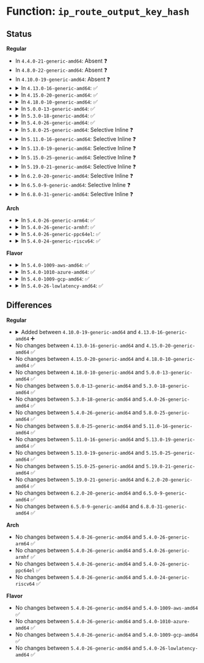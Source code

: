 # Function: <code>ip_route_output_key_hash</code>

## Status
<b>Regular</b>
<ul>
<li>
In <code>4.4.0-21-generic-amd64</code>: Absent ❓
</li>
<li>
In <code>4.8.0-22-generic-amd64</code>: Absent ❓
</li>
<li>
In <code>4.10.0-19-generic-amd64</code>: Absent ❓
</li>
<li>
<details>
<summary>In <code>4.13.0-16-generic-amd64</code>: ✅</summary>

```c
struct rtable * ip_route_output_key_hash(struct net * net, struct flowi4 * fl4, const struct sk_buff * skb)
```

```json
{
  "name": "ip_route_output_key_hash",
  "collision_type": "Unique Global",
  "inline_type": "No",
  "funcs": [
    {
      "addr": 18446744071587310800,
      "name": "ip_route_output_key_hash",
      "external": true,
      "loc": "net/ipv4/route.c:2272",
      "file": "net/ipv4/route.c",
      "inline": "seen, unknown",
      "caller_inline": [],
      "caller_func": [
        "net/ipv4/route.c:ip_route_output_flow",
        "net/ipv4/route.c:ipv4_sk_redirect",
        "net/ipv4/route.c:ipv4_redirect",
        "net/ipv4/route.c:ipv4_update_pmtu",
        "net/ipv4/tcp_ipv4.c:tcp_v4_connect",
        "net/ipv4/datagram.c:__ip4_datagram_connect"
      ]
    }
  ],
  "symbols": [
    {
      "addr": 18446744071587310800,
      "name": "ip_route_output_key_hash",
      "section": ".text",
      "bind": "STB_GLOBAL",
      "size": 115
    }
  ]
}
```
</details>
</li>
<li>
<details>
<summary>In <code>4.15.0-20-generic-amd64</code>: ✅</summary>

```c
struct rtable * ip_route_output_key_hash(struct net * net, struct flowi4 * fl4, const struct sk_buff * skb)
```

```json
{
  "name": "ip_route_output_key_hash",
  "collision_type": "Unique Global",
  "inline_type": "No",
  "funcs": [
    {
      "addr": 18446744071587832592,
      "name": "ip_route_output_key_hash",
      "external": true,
      "loc": "net/ipv4/route.c:2287",
      "file": "net/ipv4/route.c",
      "inline": "seen, unknown",
      "caller_inline": [],
      "caller_func": [
        "net/ipv4/route.c:ip_route_output_flow",
        "net/ipv4/route.c:ipv4_sk_redirect",
        "net/ipv4/route.c:ipv4_redirect",
        "net/ipv4/route.c:ipv4_update_pmtu",
        "net/ipv4/tcp_ipv4.c:tcp_v4_connect",
        "net/ipv4/datagram.c:__ip4_datagram_connect"
      ]
    }
  ],
  "symbols": [
    {
      "addr": 18446744071587832592,
      "name": "ip_route_output_key_hash",
      "section": ".text",
      "bind": "STB_GLOBAL",
      "size": 115
    }
  ]
}
```
</details>
</li>
<li>
<details>
<summary>In <code>4.18.0-10-generic-amd64</code>: ✅</summary>

```c
struct rtable * ip_route_output_key_hash(struct net * net, struct flowi4 * fl4, const struct sk_buff * skb)
```

```json
{
  "name": "ip_route_output_key_hash",
  "collision_type": "Unique Global",
  "inline_type": "No",
  "funcs": [
    {
      "addr": 18446744071588176608,
      "name": "ip_route_output_key_hash",
      "external": true,
      "loc": "net/ipv4/route.c:2309",
      "file": "net/ipv4/route.c",
      "inline": "seen, unknown",
      "caller_inline": [],
      "caller_func": [
        "net/ipv4/route.c:ip_route_output_flow",
        "net/ipv4/route.c:ipv4_sk_redirect",
        "net/ipv4/route.c:ipv4_redirect",
        "net/ipv4/route.c:ipv4_update_pmtu",
        "net/ipv4/tcp_ipv4.c:tcp_v4_connect",
        "net/ipv4/datagram.c:__ip4_datagram_connect"
      ]
    }
  ],
  "symbols": [
    {
      "addr": 18446744071588176608,
      "name": "ip_route_output_key_hash",
      "section": ".text",
      "bind": "STB_GLOBAL",
      "size": 132
    }
  ]
}
```
</details>
</li>
<li>
<details>
<summary>In <code>5.0.0-13-generic-amd64</code>: ✅</summary>

```c
struct rtable * ip_route_output_key_hash(struct net * net, struct flowi4 * fl4, const struct sk_buff * skb)
```

```json
{
  "name": "ip_route_output_key_hash",
  "collision_type": "Unique Global",
  "inline_type": "No",
  "funcs": [
    {
      "addr": 18446744071588360704,
      "name": "ip_route_output_key_hash",
      "external": true,
      "loc": "net/ipv4/route.c:2311",
      "file": "net/ipv4/route.c",
      "inline": "seen, unknown",
      "caller_inline": [],
      "caller_func": [
        "net/ipv4/route.c:ip_route_output_flow",
        "net/ipv4/route.c:ipv4_sk_redirect",
        "net/ipv4/route.c:ipv4_redirect",
        "net/ipv4/route.c:ipv4_sk_update_pmtu",
        "net/ipv4/route.c:ipv4_update_pmtu",
        "net/ipv4/tcp_ipv4.c:tcp_v4_connect",
        "net/ipv4/datagram.c:__ip4_datagram_connect"
      ]
    }
  ],
  "symbols": [
    {
      "addr": 18446744071588360704,
      "name": "ip_route_output_key_hash",
      "section": ".text",
      "bind": "STB_GLOBAL",
      "size": 135
    }
  ]
}
```
</details>
</li>
<li>
<details>
<summary>In <code>5.3.0-18-generic-amd64</code>: ✅</summary>

```c
struct rtable * ip_route_output_key_hash(struct net * net, struct flowi4 * fl4, const struct sk_buff * skb)
```

```json
{
  "name": "ip_route_output_key_hash",
  "collision_type": "Unique Global",
  "inline_type": "No",
  "funcs": [
    {
      "addr": 18446744071588763536,
      "name": "ip_route_output_key_hash",
      "external": true,
      "loc": "net/ipv4/route.c:2438",
      "file": "net/ipv4/route.c",
      "inline": "seen, unknown",
      "caller_inline": [],
      "caller_func": [
        "net/ipv4/route.c:ip_route_output_flow",
        "net/ipv4/route.c:ipv4_sk_redirect",
        "net/ipv4/route.c:ipv4_redirect",
        "net/ipv4/route.c:ipv4_update_pmtu",
        "net/ipv4/tcp_ipv4.c:tcp_v4_connect",
        "net/ipv4/datagram.c:__ip4_datagram_connect"
      ]
    }
  ],
  "symbols": [
    {
      "addr": 18446744071588763536,
      "name": "ip_route_output_key_hash",
      "section": ".text",
      "bind": "STB_GLOBAL",
      "size": 120
    }
  ]
}
```
</details>
</li>
<li>
<details>
<summary>In <code>5.4.0-26-generic-amd64</code>: ✅</summary>

```c
struct rtable * ip_route_output_key_hash(struct net * net, struct flowi4 * fl4, const struct sk_buff * skb)
```

```json
{
  "name": "ip_route_output_key_hash",
  "collision_type": "Unique Global",
  "inline_type": "No",
  "funcs": [
    {
      "addr": 18446744071588987296,
      "name": "ip_route_output_key_hash",
      "external": true,
      "loc": "net/ipv4/route.c:2442",
      "file": "net/ipv4/route.c",
      "inline": "seen, unknown",
      "caller_inline": [],
      "caller_func": [
        "net/ipv4/route.c:ip_route_output_flow",
        "net/ipv4/route.c:ipv4_sk_redirect",
        "net/ipv4/route.c:ipv4_redirect",
        "net/ipv4/route.c:ipv4_update_pmtu",
        "net/ipv4/tcp_ipv4.c:tcp_v4_connect",
        "net/ipv4/datagram.c:__ip4_datagram_connect"
      ]
    }
  ],
  "symbols": [
    {
      "addr": 18446744071588987296,
      "name": "ip_route_output_key_hash",
      "section": ".text",
      "bind": "STB_GLOBAL",
      "size": 120
    }
  ]
}
```
</details>
</li>
<li>
<details>
<summary>In <code>5.8.0-25-generic-amd64</code>: Selective Inline ❓</summary>

```c
struct rtable * ip_route_output_key_hash(struct net * net, struct flowi4 * fl4, const struct sk_buff * skb)
```

```json
{
  "name": "ip_route_output_key_hash",
  "collision_type": "Unique Global",
  "inline_type": "Selective",
  "funcs": [
    {
      "addr": 18446744071589947947,
      "name": "ip_route_output_key_hash",
      "external": true,
      "loc": "net/ipv4/route.c:2483",
      "file": "net/ipv4/route.c",
      "inline": "not declared, inlined",
      "caller_inline": [
        "net/ipv4/route.c:ip_route_output_flow"
      ],
      "caller_func": [
        "net/ipv4/route.c:ipv4_sk_redirect",
        "net/ipv4/route.c:ipv4_redirect",
        "net/ipv4/route.c:__ipv4_sk_update_pmtu",
        "net/ipv4/route.c:ipv4_update_pmtu",
        "net/ipv4/tcp_ipv4.c:tcp_v4_connect",
        "net/ipv4/datagram.c:__ip4_datagram_connect",
        "net/ipv4/af_inet.c:inet_sk_reselect_saddr",
        "net/ipv4/xfrm4_policy.c:xfrm4_dst_lookup"
      ]
    }
  ],
  "symbols": [
    {
      "addr": 18446744071589945248,
      "name": "ip_route_output_key_hash",
      "section": ".text",
      "bind": "STB_GLOBAL",
      "size": 120
    }
  ]
}
```
</details>
</li>
<li>
<details>
<summary>In <code>5.11.0-16-generic-amd64</code>: Selective Inline ❓</summary>

```c
struct rtable * ip_route_output_key_hash(struct net * net, struct flowi4 * fl4, const struct sk_buff * skb)
```

```json
{
  "name": "ip_route_output_key_hash",
  "collision_type": "Unique Global",
  "inline_type": "Selective",
  "funcs": [
    {
      "addr": 18446744071589989085,
      "name": "ip_route_output_key_hash",
      "external": true,
      "loc": "net/ipv4/route.c:2489",
      "file": "net/ipv4/route.c",
      "inline": "not declared, inlined",
      "caller_inline": [
        "net/ipv4/route.c:ip_route_output_flow"
      ],
      "caller_func": [
        "net/ipv4/route.c:ipv4_sk_redirect",
        "net/ipv4/route.c:ipv4_redirect",
        "net/ipv4/route.c:__ipv4_sk_update_pmtu",
        "net/ipv4/route.c:ipv4_update_pmtu",
        "net/ipv4/tcp_ipv4.c:tcp_v4_connect",
        "net/ipv4/datagram.c:__ip4_datagram_connect",
        "net/ipv4/af_inet.c:inet_sk_reselect_saddr",
        "net/ipv4/xfrm4_policy.c:__xfrm4_dst_lookup"
      ]
    }
  ],
  "symbols": [
    {
      "addr": 18446744071589986352,
      "name": "ip_route_output_key_hash",
      "section": ".text",
      "bind": "STB_GLOBAL",
      "size": 137
    }
  ]
}
```
</details>
</li>
<li>
<details>
<summary>In <code>5.13.0-19-generic-amd64</code>: Selective Inline ❓</summary>

```c
struct rtable * ip_route_output_key_hash(struct net * net, struct flowi4 * fl4, const struct sk_buff * skb)
```

```json
{
  "name": "ip_route_output_key_hash",
  "collision_type": "Unique Global",
  "inline_type": "Selective",
  "funcs": [
    {
      "addr": 18446744071589902861,
      "name": "ip_route_output_key_hash",
      "external": true,
      "loc": "net/ipv4/route.c:2490",
      "file": "net/ipv4/route.c",
      "inline": "not declared, inlined",
      "caller_inline": [
        "net/ipv4/route.c:ip_route_output_flow"
      ],
      "caller_func": [
        "net/ipv4/route.c:ipv4_sk_redirect",
        "net/ipv4/route.c:ipv4_redirect",
        "net/ipv4/route.c:__ipv4_sk_update_pmtu",
        "net/ipv4/route.c:ipv4_update_pmtu",
        "net/ipv4/tcp_ipv4.c:tcp_v4_connect",
        "net/ipv4/datagram.c:__ip4_datagram_connect",
        "net/ipv4/xfrm4_policy.c:__xfrm4_dst_lookup"
      ]
    }
  ],
  "symbols": [
    {
      "addr": 18446744071589900144,
      "name": "ip_route_output_key_hash",
      "section": ".text",
      "bind": "STB_GLOBAL",
      "size": 137
    }
  ]
}
```
</details>
</li>
<li>
<details>
<summary>In <code>5.15.0-25-generic-amd64</code>: Selective Inline ❓</summary>

```c
struct rtable * ip_route_output_key_hash(struct net * net, struct flowi4 * fl4, const struct sk_buff * skb)
```

```json
{
  "name": "ip_route_output_key_hash",
  "collision_type": "Unique Global",
  "inline_type": "Selective",
  "funcs": [
    {
      "addr": 18446744071590668701,
      "name": "ip_route_output_key_hash",
      "external": true,
      "loc": "net/ipv4/route.c:2609",
      "file": "net/ipv4/route.c",
      "inline": "not declared, inlined",
      "caller_inline": [
        "net/ipv4/route.c:ip_route_output_flow"
      ],
      "caller_func": [
        "net/ipv4/route.c:ipv4_sk_redirect",
        "net/ipv4/route.c:ipv4_redirect",
        "net/ipv4/route.c:__ipv4_sk_update_pmtu",
        "net/ipv4/route.c:ipv4_update_pmtu",
        "net/ipv4/tcp_ipv4.c:tcp_v4_connect",
        "net/ipv4/datagram.c:__ip4_datagram_connect",
        "net/ipv4/xfrm4_policy.c:__xfrm4_dst_lookup"
      ]
    }
  ],
  "symbols": [
    {
      "addr": 18446744071590665904,
      "name": "ip_route_output_key_hash",
      "section": ".text",
      "bind": "STB_GLOBAL",
      "size": 137
    }
  ]
}
```
</details>
</li>
<li>
<details>
<summary>In <code>5.19.0-21-generic-amd64</code>: Selective Inline ❓</summary>

```c
struct rtable * ip_route_output_key_hash(struct net * net, struct flowi4 * fl4, const struct sk_buff * skb)
```

```json
{
  "name": "ip_route_output_key_hash",
  "collision_type": "Unique Global",
  "inline_type": "Selective",
  "funcs": [
    {
      "addr": 18446744071592294920,
      "name": "ip_route_output_key_hash",
      "external": true,
      "loc": "net/ipv4/route.c:2637",
      "file": "net/ipv4/route.c",
      "inline": "not declared, inlined",
      "caller_inline": [
        "net/ipv4/route.c:ip_route_output_flow"
      ],
      "caller_func": [
        "net/ipv4/route.c:ipv4_sk_redirect",
        "net/ipv4/route.c:ipv4_redirect",
        "net/ipv4/route.c:__ipv4_sk_update_pmtu",
        "net/ipv4/route.c:ipv4_update_pmtu",
        "net/ipv4/tcp_ipv4.c:tcp_v4_connect",
        "net/ipv4/datagram.c:__ip4_datagram_connect",
        "net/ipv4/xfrm4_policy.c:__xfrm4_dst_lookup"
      ]
    }
  ],
  "symbols": [
    {
      "addr": 18446744071592291408,
      "name": "ip_route_output_key_hash",
      "section": ".text",
      "bind": "STB_GLOBAL",
      "size": 164
    }
  ]
}
```
</details>
</li>
<li>
<details>
<summary>In <code>6.2.0-20-generic-amd64</code>: Selective Inline ❓</summary>

```c
struct rtable * ip_route_output_key_hash(struct net * net, struct flowi4 * fl4, const struct sk_buff * skb)
```

```json
{
  "name": "ip_route_output_key_hash",
  "collision_type": "Unique Global",
  "inline_type": "Selective",
  "funcs": [
    {
      "addr": 18446744071594130472,
      "name": "ip_route_output_key_hash",
      "external": true,
      "loc": "net/ipv4/route.c:2628",
      "file": "net/ipv4/route.c",
      "inline": "not declared, inlined",
      "caller_inline": [
        "net/ipv4/route.c:ip_route_output_flow"
      ],
      "caller_func": [
        "net/ipv4/route.c:ipv4_sk_redirect",
        "net/ipv4/route.c:ipv4_redirect",
        "net/ipv4/route.c:__ipv4_sk_update_pmtu",
        "net/ipv4/route.c:ipv4_update_pmtu",
        "net/ipv4/tcp_ipv4.c:tcp_v4_connect",
        "net/ipv4/datagram.c:__ip4_datagram_connect",
        "net/ipv4/xfrm4_policy.c:xfrm4_dst_lookup"
      ]
    }
  ],
  "symbols": [
    {
      "addr": 18446744071594127152,
      "name": "ip_route_output_key_hash",
      "section": ".text",
      "bind": "STB_GLOBAL",
      "size": 164
    }
  ]
}
```
</details>
</li>
<li>
<details>
<summary>In <code>6.5.0-9-generic-amd64</code>: Selective Inline ❓</summary>

```c
struct rtable * ip_route_output_key_hash(struct net * net, struct flowi4 * fl4, const struct sk_buff * skb)
```

```json
{
  "name": "ip_route_output_key_hash",
  "collision_type": "Unique Global",
  "inline_type": "Selective",
  "funcs": [
    {
      "addr": 18446744071594517464,
      "name": "ip_route_output_key_hash",
      "external": true,
      "loc": "net/ipv4/route.c:2626",
      "file": "net/ipv4/route.c",
      "inline": "not declared, inlined",
      "caller_inline": [
        "net/ipv4/route.c:ip_route_output_flow"
      ],
      "caller_func": [
        "net/ipv4/route.c:ipv4_sk_redirect",
        "net/ipv4/route.c:ipv4_redirect",
        "net/ipv4/route.c:__ipv4_sk_update_pmtu",
        "net/ipv4/route.c:ipv4_update_pmtu",
        "net/ipv4/tcp_ipv4.c:tcp_v4_connect",
        "net/ipv4/datagram.c:__ip4_datagram_connect",
        "net/ipv4/xfrm4_policy.c:__xfrm4_dst_lookup"
      ]
    }
  ],
  "symbols": [
    {
      "addr": 18446744071594514128,
      "name": "ip_route_output_key_hash",
      "section": ".text",
      "bind": "STB_GLOBAL",
      "size": 164
    }
  ]
}
```
</details>
</li>
<li>
<details>
<summary>In <code>6.8.0-31-generic-amd64</code>: Selective Inline ❓</summary>

```c
struct rtable * ip_route_output_key_hash(struct net * net, struct flowi4 * fl4, const struct sk_buff * skb)
```

```json
{
  "name": "ip_route_output_key_hash",
  "collision_type": "Unique Global",
  "inline_type": "Selective",
  "funcs": [
    {
      "addr": 18446744071595320632,
      "name": "ip_route_output_key_hash",
      "external": true,
      "loc": "net/ipv4/route.c:2629",
      "file": "net/ipv4/route.c",
      "inline": "not declared, inlined",
      "caller_inline": [
        "net/ipv4/route.c:ip_route_output_flow"
      ],
      "caller_func": [
        "net/ipv4/route.c:ipv4_sk_redirect",
        "net/ipv4/route.c:ipv4_redirect",
        "net/ipv4/route.c:__ipv4_sk_update_pmtu",
        "net/ipv4/route.c:ipv4_update_pmtu",
        "net/ipv4/tcp_ipv4.c:tcp_v4_connect",
        "net/ipv4/datagram.c:__ip4_datagram_connect",
        "net/ipv4/xfrm4_policy.c:__xfrm4_dst_lookup"
      ]
    }
  ],
  "symbols": [
    {
      "addr": 18446744071595317280,
      "name": "ip_route_output_key_hash",
      "section": ".text",
      "bind": "STB_GLOBAL",
      "size": 164
    }
  ]
}
```
</details>
</li>
</ul>
<b>Arch</b>
<ul>
<li>
<details>
<summary>In <code>5.4.0-26-generic-arm64</code>: ✅</summary>

```c
struct rtable * ip_route_output_key_hash(struct net * net, struct flowi4 * fl4, const struct sk_buff * skb)
```

```json
{
  "name": "ip_route_output_key_hash",
  "collision_type": "Unique Global",
  "inline_type": "No",
  "funcs": [
    {
      "addr": 18446603336502592056,
      "name": "ip_route_output_key_hash",
      "external": true,
      "loc": "net/ipv4/route.c:2442",
      "file": "net/ipv4/route.c",
      "inline": "seen, unknown",
      "caller_inline": [],
      "caller_func": [
        "net/ipv4/route.c:ip_route_output_flow",
        "net/ipv4/route.c:ipv4_sk_redirect",
        "net/ipv4/route.c:ipv4_redirect",
        "net/ipv4/route.c:ipv4_update_pmtu",
        "net/ipv4/tcp_ipv4.c:tcp_v4_connect",
        "net/ipv4/datagram.c:__ip4_datagram_connect"
      ]
    }
  ],
  "symbols": [
    {
      "addr": 18446603336502592056,
      "name": "ip_route_output_key_hash",
      "section": ".text",
      "bind": "STB_GLOBAL",
      "size": 160
    }
  ]
}
```
</details>
</li>
<li>
<details>
<summary>In <code>5.4.0-26-generic-armhf</code>: ✅</summary>

```c
struct rtable * ip_route_output_key_hash(struct net * net, struct flowi4 * fl4, const struct sk_buff * skb)
```

```json
{
  "name": "ip_route_output_key_hash",
  "collision_type": "Unique Global",
  "inline_type": "No",
  "funcs": [
    {
      "addr": 3235297628,
      "name": "ip_route_output_key_hash",
      "external": true,
      "loc": "net/ipv4/route.c:2442",
      "file": "net/ipv4/route.c",
      "inline": "seen, unknown",
      "caller_inline": [],
      "caller_func": [
        "net/ipv4/route.c:ip_route_output_flow",
        "net/ipv4/route.c:ipv4_sk_redirect",
        "net/ipv4/route.c:ipv4_redirect",
        "net/ipv4/route.c:__ipv4_sk_update_pmtu",
        "net/ipv4/route.c:ipv4_update_pmtu",
        "net/ipv4/tcp_ipv4.c:tcp_v4_connect",
        "net/ipv4/datagram.c:__ip4_datagram_connect",
        "net/ipv4/xfrm4_policy.c:__xfrm4_dst_lookup"
      ]
    }
  ],
  "symbols": [
    {
      "addr": 3235297628,
      "name": "ip_route_output_key_hash",
      "section": ".text",
      "bind": "STB_GLOBAL",
      "size": 156
    }
  ]
}
```
</details>
</li>
<li>
<details>
<summary>In <code>5.4.0-26-generic-ppc64el</code>: ✅</summary>

```c
struct rtable * ip_route_output_key_hash(struct net * net, struct flowi4 * fl4, const struct sk_buff * skb)
```

```json
{
  "name": "ip_route_output_key_hash",
  "collision_type": "Unique Global",
  "inline_type": "No",
  "funcs": [
    {
      "addr": 13835058055296181744,
      "name": "ip_route_output_key_hash",
      "external": true,
      "loc": "net/ipv4/route.c:2442",
      "file": "net/ipv4/route.c",
      "inline": "seen, unknown",
      "caller_inline": [],
      "caller_func": [
        "net/ipv4/route.c:ip_route_output_flow",
        "net/ipv4/route.c:ipv4_sk_redirect",
        "net/ipv4/route.c:ipv4_redirect",
        "net/ipv4/route.c:ipv4_update_pmtu",
        "net/ipv4/tcp_ipv4.c:tcp_v4_connect",
        "net/ipv4/datagram.c:__ip4_datagram_connect"
      ]
    }
  ],
  "symbols": [
    {
      "addr": 13835058055296181744,
      "name": "ip_route_output_key_hash",
      "section": ".text",
      "bind": "STB_GLOBAL",
      "size": 160
    }
  ]
}
```
</details>
</li>
<li>
<details>
<summary>In <code>5.4.0-24-generic-riscv64</code>: ✅</summary>

```c
struct rtable * ip_route_output_key_hash(struct net * net, struct flowi4 * fl4, const struct sk_buff * skb)
```

```json
{
  "name": "ip_route_output_key_hash",
  "collision_type": "Unique Global",
  "inline_type": "No",
  "funcs": [
    {
      "addr": 18446743936278745772,
      "name": "ip_route_output_key_hash",
      "external": true,
      "loc": "net/ipv4/route.c:2442",
      "file": "net/ipv4/route.c",
      "inline": "seen, unknown",
      "caller_inline": [],
      "caller_func": [
        "net/ipv4/route.c:ip_route_output_flow",
        "net/ipv4/route.c:ipv4_sk_redirect",
        "net/ipv4/route.c:ipv4_redirect",
        "net/ipv4/route.c:ipv4_update_pmtu",
        "net/ipv4/tcp_ipv4.c:tcp_v4_connect",
        "net/ipv4/datagram.c:__ip4_datagram_connect"
      ]
    }
  ],
  "symbols": [
    {
      "addr": 18446743936278745772,
      "name": "ip_route_output_key_hash",
      "section": ".text",
      "bind": "STB_GLOBAL",
      "size": 114
    }
  ]
}
```
</details>
</li>
</ul>
<b>Flavor</b>
<ul>
<li>
<details>
<summary>In <code>5.4.0-1009-aws-amd64</code>: ✅</summary>

```c
struct rtable * ip_route_output_key_hash(struct net * net, struct flowi4 * fl4, const struct sk_buff * skb)
```

```json
{
  "name": "ip_route_output_key_hash",
  "collision_type": "Unique Global",
  "inline_type": "No",
  "funcs": [
    {
      "addr": 18446744071588593680,
      "name": "ip_route_output_key_hash",
      "external": true,
      "loc": "net/ipv4/route.c:2442",
      "file": "net/ipv4/route.c",
      "inline": "seen, unknown",
      "caller_inline": [],
      "caller_func": [
        "net/ipv4/route.c:ip_route_output_flow",
        "net/ipv4/route.c:ipv4_sk_redirect",
        "net/ipv4/route.c:ipv4_redirect",
        "net/ipv4/route.c:ipv4_update_pmtu",
        "net/ipv4/tcp_ipv4.c:tcp_v4_connect",
        "net/ipv4/datagram.c:__ip4_datagram_connect"
      ]
    }
  ],
  "symbols": [
    {
      "addr": 18446744071588593680,
      "name": "ip_route_output_key_hash",
      "section": ".text",
      "bind": "STB_GLOBAL",
      "size": 120
    }
  ]
}
```
</details>
</li>
<li>
<details>
<summary>In <code>5.4.0-1010-azure-amd64</code>: ✅</summary>

```c
struct rtable * ip_route_output_key_hash(struct net * net, struct flowi4 * fl4, const struct sk_buff * skb)
```

```json
{
  "name": "ip_route_output_key_hash",
  "collision_type": "Unique Global",
  "inline_type": "No",
  "funcs": [
    {
      "addr": 18446744071588305664,
      "name": "ip_route_output_key_hash",
      "external": true,
      "loc": "net/ipv4/route.c:2442",
      "file": "net/ipv4/route.c",
      "inline": "seen, unknown",
      "caller_inline": [],
      "caller_func": [
        "net/ipv4/route.c:ip_route_output_flow",
        "net/ipv4/route.c:ipv4_sk_redirect",
        "net/ipv4/route.c:ipv4_redirect",
        "net/ipv4/route.c:ipv4_update_pmtu",
        "net/ipv4/tcp_ipv4.c:tcp_v4_connect",
        "net/ipv4/datagram.c:__ip4_datagram_connect"
      ]
    }
  ],
  "symbols": [
    {
      "addr": 18446744071588305664,
      "name": "ip_route_output_key_hash",
      "section": ".text",
      "bind": "STB_GLOBAL",
      "size": 120
    }
  ]
}
```
</details>
</li>
<li>
<details>
<summary>In <code>5.4.0-1009-gcp-amd64</code>: ✅</summary>

```c
struct rtable * ip_route_output_key_hash(struct net * net, struct flowi4 * fl4, const struct sk_buff * skb)
```

```json
{
  "name": "ip_route_output_key_hash",
  "collision_type": "Unique Global",
  "inline_type": "No",
  "funcs": [
    {
      "addr": 18446744071589029856,
      "name": "ip_route_output_key_hash",
      "external": true,
      "loc": "net/ipv4/route.c:2442",
      "file": "net/ipv4/route.c",
      "inline": "seen, unknown",
      "caller_inline": [],
      "caller_func": [
        "net/ipv4/route.c:ip_route_output_flow",
        "net/ipv4/route.c:ipv4_sk_redirect",
        "net/ipv4/route.c:ipv4_redirect",
        "net/ipv4/route.c:ipv4_update_pmtu",
        "net/ipv4/tcp_ipv4.c:tcp_v4_connect",
        "net/ipv4/datagram.c:__ip4_datagram_connect"
      ]
    }
  ],
  "symbols": [
    {
      "addr": 18446744071589029856,
      "name": "ip_route_output_key_hash",
      "section": ".text",
      "bind": "STB_GLOBAL",
      "size": 120
    }
  ]
}
```
</details>
</li>
<li>
<details>
<summary>In <code>5.4.0-26-lowlatency-amd64</code>: ✅</summary>

```c
struct rtable * ip_route_output_key_hash(struct net * net, struct flowi4 * fl4, const struct sk_buff * skb)
```

```json
{
  "name": "ip_route_output_key_hash",
  "collision_type": "Unique Global",
  "inline_type": "No",
  "funcs": [
    {
      "addr": 18446744071589068832,
      "name": "ip_route_output_key_hash",
      "external": true,
      "loc": "net/ipv4/route.c:2442",
      "file": "net/ipv4/route.c",
      "inline": "seen, unknown",
      "caller_inline": [],
      "caller_func": [
        "net/ipv4/route.c:ip_route_output_flow",
        "net/ipv4/route.c:ipv4_sk_redirect",
        "net/ipv4/route.c:ipv4_redirect",
        "net/ipv4/route.c:ipv4_update_pmtu",
        "net/ipv4/tcp_ipv4.c:tcp_v4_connect",
        "net/ipv4/datagram.c:__ip4_datagram_connect"
      ]
    }
  ],
  "symbols": [
    {
      "addr": 18446744071589068832,
      "name": "ip_route_output_key_hash",
      "section": ".text",
      "bind": "STB_GLOBAL",
      "size": 166
    }
  ]
}
```
</details>
</li>
</ul>

## Differences
<b>Regular</b>
<ul>
<li>
<details>
<summary>Added between <code>4.10.0-19-generic-amd64</code> and <code>4.13.0-16-generic-amd64</code> ➕</summary>

```c
struct rtable * ip_route_output_key_hash(struct net * net, struct flowi4 * fl4, const struct sk_buff * skb)
```
</details>
</li>
<li>
No changes between <code>4.13.0-16-generic-amd64</code> and <code>4.15.0-20-generic-amd64</code> ✅
</li>
<li>
No changes between <code>4.15.0-20-generic-amd64</code> and <code>4.18.0-10-generic-amd64</code> ✅
</li>
<li>
No changes between <code>4.18.0-10-generic-amd64</code> and <code>5.0.0-13-generic-amd64</code> ✅
</li>
<li>
No changes between <code>5.0.0-13-generic-amd64</code> and <code>5.3.0-18-generic-amd64</code> ✅
</li>
<li>
No changes between <code>5.3.0-18-generic-amd64</code> and <code>5.4.0-26-generic-amd64</code> ✅
</li>
<li>
No changes between <code>5.4.0-26-generic-amd64</code> and <code>5.8.0-25-generic-amd64</code> ✅
</li>
<li>
No changes between <code>5.8.0-25-generic-amd64</code> and <code>5.11.0-16-generic-amd64</code> ✅
</li>
<li>
No changes between <code>5.11.0-16-generic-amd64</code> and <code>5.13.0-19-generic-amd64</code> ✅
</li>
<li>
No changes between <code>5.13.0-19-generic-amd64</code> and <code>5.15.0-25-generic-amd64</code> ✅
</li>
<li>
No changes between <code>5.15.0-25-generic-amd64</code> and <code>5.19.0-21-generic-amd64</code> ✅
</li>
<li>
No changes between <code>5.19.0-21-generic-amd64</code> and <code>6.2.0-20-generic-amd64</code> ✅
</li>
<li>
No changes between <code>6.2.0-20-generic-amd64</code> and <code>6.5.0-9-generic-amd64</code> ✅
</li>
<li>
No changes between <code>6.5.0-9-generic-amd64</code> and <code>6.8.0-31-generic-amd64</code> ✅
</li>
</ul>
<b>Arch</b>
<ul>
<li>
No changes between <code>5.4.0-26-generic-amd64</code> and <code>5.4.0-26-generic-arm64</code> ✅
</li>
<li>
No changes between <code>5.4.0-26-generic-amd64</code> and <code>5.4.0-26-generic-armhf</code> ✅
</li>
<li>
No changes between <code>5.4.0-26-generic-amd64</code> and <code>5.4.0-26-generic-ppc64el</code> ✅
</li>
<li>
No changes between <code>5.4.0-26-generic-amd64</code> and <code>5.4.0-24-generic-riscv64</code> ✅
</li>
</ul>
<b>Flavor</b>
<ul>
<li>
No changes between <code>5.4.0-26-generic-amd64</code> and <code>5.4.0-1009-aws-amd64</code> ✅
</li>
<li>
No changes between <code>5.4.0-26-generic-amd64</code> and <code>5.4.0-1010-azure-amd64</code> ✅
</li>
<li>
No changes between <code>5.4.0-26-generic-amd64</code> and <code>5.4.0-1009-gcp-amd64</code> ✅
</li>
<li>
No changes between <code>5.4.0-26-generic-amd64</code> and <code>5.4.0-26-lowlatency-amd64</code> ✅
</li>
</ul>
